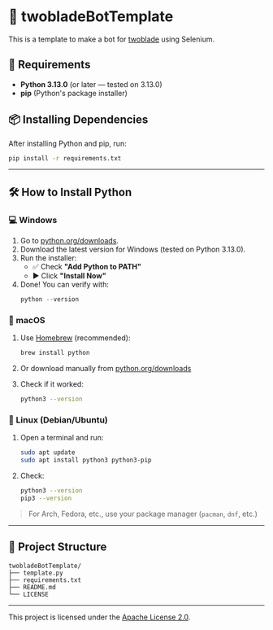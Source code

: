 # 🧠 twobladeBotTemplate

This is a template to make a bot for [twoblade](https://twoblade.com) using Selenium.

## 🐍 Requirements

- **Python 3.13.0** (or later — tested on 3.13.0)
- **pip** (Python's package installer)

## 📦 Installing Dependencies

After installing Python and pip, run:

```bash
pip install -r requirements.txt
```

---

## 🛠️ How to Install Python

### 💻 Windows

1. Go to [python.org/downloads](https://www.python.org/downloads/windows/).
2. Download the latest version for Windows (tested on Python 3.13.0).
3. Run the installer:
   - ✅ Check **"Add Python to PATH"**
   - ▶️ Click **"Install Now"**
4. Done! You can verify with:
   ```powershell
   python --version
   ```

### 🍏 macOS

1. Use [Homebrew](https://brew.sh/) (recommended):
   ```bash
   brew install python
   ```
2. Or download manually from [python.org/downloads](https://www.python.org/downloads/macos/)

3. Check if it worked:
   ```bash
   python3 --version
   ```

### 🐧 Linux (Debian/Ubuntu)

1. Open a terminal and run:
   ```bash
   sudo apt update
   sudo apt install python3 python3-pip
   ```
2. Check:
   ```bash
   python3 --version
   pip3 --version
   ```

> For Arch, Fedora, etc., use your package manager (`pacman`, `dnf`, etc.)

---

## 📁 Project Structure

```
twobladeBotTemplate/
├── template.py
├── requirements.txt
├── README.md
└── LICENSE
```

---
This project is licensed under the [Apache License 2.0](LICENSE).
